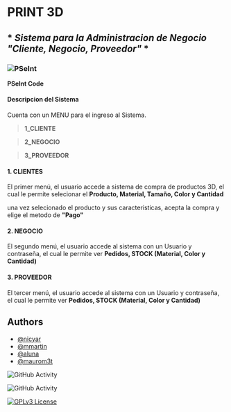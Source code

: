 # **PRINT 3D**

## * *Sistema para la Administracion de Negocio "Cliente, Negocio, Proveedor"* *

### ![PSeInt](https://img.shields.io/badge/PSeInt-blue?style=flat-square&logo=PS&logoColor=Blue&label=PS&labelColor=yellow&color=grey)
**PSeInt Code**

#### Descripcion del Sistema

Cuenta con un MENU para el ingreso al Sistema.
>**1_CLIENTE**

>**2_NEGOCIO**

>**3_PROVEEDOR**

#### **1. CLIENTES**

El primer menú, el usuario accede a sistema de compra de productos 3D, el cual le permite selecionar el **Producto, Material, Tamaño, Color y Cantidad**

una vez selecionado el producto y sus caracteristicas, acepta la compra y elige el metodo de **"Pago"**

#### **2. NEGOCIO**

El segundo menú, el usuario accede al sistema con un Usuario y contraseña, el cual le permite ver **Pedidos, STOCK (Material, Color y Cantidad)**

#### **3. PROVEEDOR**

El tercer menú, el usuario accede al sistema con un Usuario y contraseña, el cual le permite ver **Pedidos, STOCK (Material, Color y Cantidad)**

## Authors

- [@nicyar](https://www.github.com/nicyar)
- [@mmartin](https://www.github.com/martin)
- [@aluna](https://www.github.com/aluna)
- [@maurom3t](https://www.github.com/maurom3t)

![GitHub Activity](https://github-readme-stats.vercel.app/api?username=nicyar&show_icons=true)

![GitHub Activity](https://github-readme-stats.vercel.app/api?username=maurom3t&show_icons=true)

[![GPLv3 License](https://img.shields.io/badge/License-GPL%20v3-yellow.svg)](https://opensource.org/licenses/)
## 
